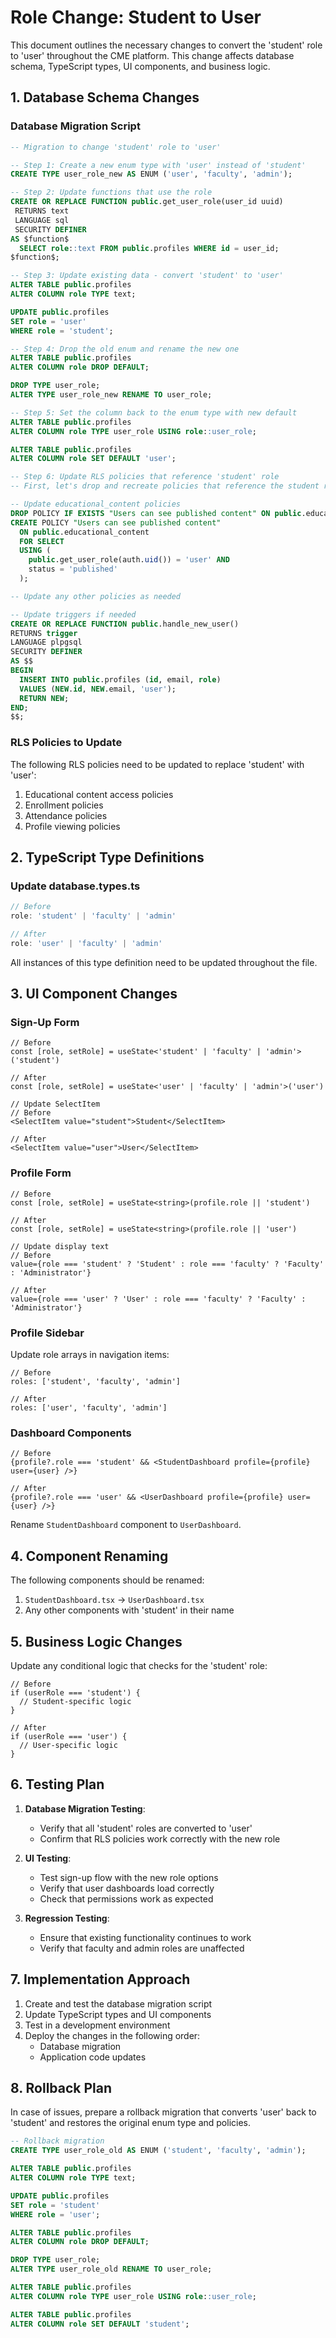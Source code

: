 # Role Change: Student to User

This document outlines the necessary changes to convert the 'student' role to 'user' throughout the CME platform. This change affects database schema, TypeScript types, UI components, and business logic.

## 1. Database Schema Changes

### Database Migration Script

```sql
-- Migration to change 'student' role to 'user'

-- Step 1: Create a new enum type with 'user' instead of 'student'
CREATE TYPE user_role_new AS ENUM ('user', 'faculty', 'admin');

-- Step 2: Update functions that use the role
CREATE OR REPLACE FUNCTION public.get_user_role(user_id uuid)
 RETURNS text
 LANGUAGE sql
 SECURITY DEFINER
AS $function$
  SELECT role::text FROM public.profiles WHERE id = user_id;
$function$;

-- Step 3: Update existing data - convert 'student' to 'user'
ALTER TABLE public.profiles
ALTER COLUMN role TYPE text;

UPDATE public.profiles
SET role = 'user'
WHERE role = 'student';

-- Step 4: Drop the old enum and rename the new one
ALTER TABLE public.profiles
ALTER COLUMN role DROP DEFAULT;

DROP TYPE user_role;
ALTER TYPE user_role_new RENAME TO user_role;

-- Step 5: Set the column back to the enum type with new default
ALTER TABLE public.profiles
ALTER COLUMN role TYPE user_role USING role::user_role;

ALTER TABLE public.profiles
ALTER COLUMN role SET DEFAULT 'user';

-- Step 6: Update RLS policies that reference 'student' role
-- First, let's drop and recreate policies that reference the student role

-- Update educational_content policies
DROP POLICY IF EXISTS "Users can see published content" ON public.educational_content;
CREATE POLICY "Users can see published content"
  ON public.educational_content
  FOR SELECT
  USING (
    public.get_user_role(auth.uid()) = 'user' AND
    status = 'published'
  );

-- Update any other policies as needed

-- Update triggers if needed
CREATE OR REPLACE FUNCTION public.handle_new_user()
RETURNS trigger
LANGUAGE plpgsql
SECURITY DEFINER
AS $$
BEGIN
  INSERT INTO public.profiles (id, email, role)
  VALUES (NEW.id, NEW.email, 'user');
  RETURN NEW;
END;
$$;
```

### RLS Policies to Update

The following RLS policies need to be updated to replace 'student' with 'user':

1. Educational content access policies
2. Enrollment policies
3. Attendance policies
4. Profile viewing policies

## 2. TypeScript Type Definitions

### Update database.types.ts

```typescript
// Before
role: 'student' | 'faculty' | 'admin'

// After
role: 'user' | 'faculty' | 'admin'
```

All instances of this type definition need to be updated throughout the file.

## 3. UI Component Changes

### Sign-Up Form

```tsx
// Before
const [role, setRole] = useState<'student' | 'faculty' | 'admin'>('student')

// After
const [role, setRole] = useState<'user' | 'faculty' | 'admin'>('user')

// Update SelectItem
// Before
<SelectItem value="student">Student</SelectItem>

// After
<SelectItem value="user">User</SelectItem>
```

### Profile Form

```tsx
// Before
const [role, setRole] = useState<string>(profile.role || 'student')

// After
const [role, setRole] = useState<string>(profile.role || 'user')

// Update display text
// Before
value={role === 'student' ? 'Student' : role === 'faculty' ? 'Faculty' : 'Administrator'}

// After
value={role === 'user' ? 'User' : role === 'faculty' ? 'Faculty' : 'Administrator'}
```

### Profile Sidebar

Update role arrays in navigation items:

```tsx
// Before
roles: ['student', 'faculty', 'admin']

// After
roles: ['user', 'faculty', 'admin']
```

### Dashboard Components

```tsx
// Before
{profile?.role === 'student' && <StudentDashboard profile={profile} user={user} />}

// After
{profile?.role === 'user' && <UserDashboard profile={profile} user={user} />}
```

Rename `StudentDashboard` component to `UserDashboard`.

## 4. Component Renaming

The following components should be renamed:

1. `StudentDashboard.tsx` → `UserDashboard.tsx`
2. Any other components with 'student' in their name

## 5. Business Logic Changes

Update any conditional logic that checks for the 'student' role:

```tsx
// Before
if (userRole === 'student') {
  // Student-specific logic
}

// After
if (userRole === 'user') {
  // User-specific logic
}
```

## 6. Testing Plan

1. **Database Migration Testing**:
   - Verify that all 'student' roles are converted to 'user'
   - Confirm that RLS policies work correctly with the new role

2. **UI Testing**:
   - Test sign-up flow with the new role options
   - Verify that user dashboards load correctly
   - Check that permissions work as expected

3. **Regression Testing**:
   - Ensure that existing functionality continues to work
   - Verify that faculty and admin roles are unaffected

## 7. Implementation Approach

1. Create and test the database migration script
2. Update TypeScript types and UI components
3. Test in a development environment
4. Deploy the changes in the following order:
   - Database migration
   - Application code updates

## 8. Rollback Plan

In case of issues, prepare a rollback migration that converts 'user' back to 'student' and restores the original enum type and policies.

```sql
-- Rollback migration
CREATE TYPE user_role_old AS ENUM ('student', 'faculty', 'admin');

ALTER TABLE public.profiles
ALTER COLUMN role TYPE text;

UPDATE public.profiles
SET role = 'student'
WHERE role = 'user';

ALTER TABLE public.profiles
ALTER COLUMN role DROP DEFAULT;

DROP TYPE user_role;
ALTER TYPE user_role_old RENAME TO user_role;

ALTER TABLE public.profiles
ALTER COLUMN role TYPE user_role USING role::user_role;

ALTER TABLE public.profiles
ALTER COLUMN role SET DEFAULT 'student';
```
